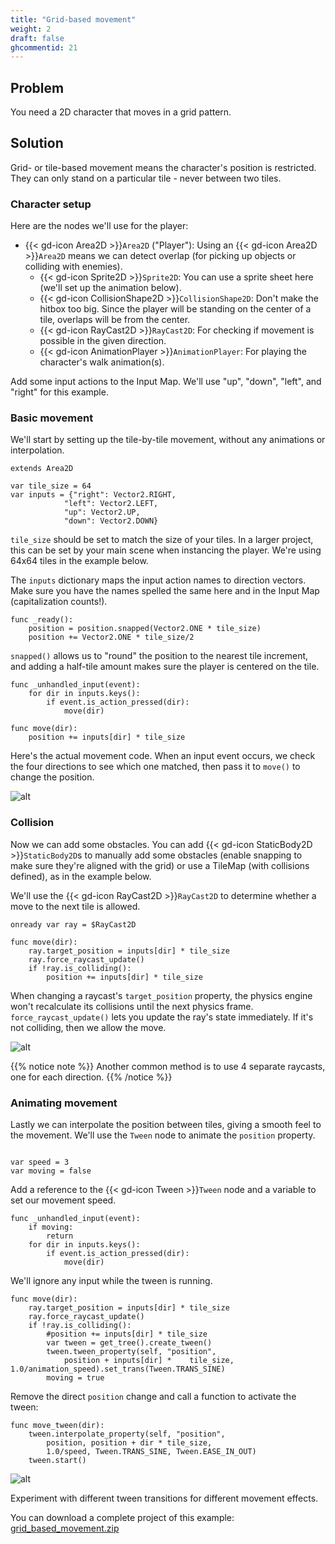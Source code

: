 ```yaml
---
title: "Grid-based movement"
weight: 2
draft: false
ghcommentid: 21
---
```


## Problem

You need a 2D character that moves in a grid pattern.

## Solution

Grid- or tile-based movement means the character's position is restricted. They can only stand on a particular tile - never between two tiles.

### Character setup

Here are the nodes we'll use for the player:

- {{< gd-icon Area2D >}}`Area2D` ("Player"): Using an {{< gd-icon Area2D >}}`Area2D` means we can detect overlap (for picking up objects or colliding with enemies).
  - {{< gd-icon Sprite2D >}}`Sprite2D`: You can use a sprite sheet here (we'll set up the animation below).
  - {{< gd-icon CollisionShape2D >}}`CollisionShape2D`: Don't make the hitbox too big. Since the player will be standing on the center of a tile, overlaps will be from the center.
  - {{< gd-icon RayCast2D >}}`RayCast2D`: For checking if movement is possible in the given direction.
  - {{< gd-icon AnimationPlayer >}}`AnimationPlayer`: For playing the character's walk animation(s).

Add some input actions to the Input Map. We'll use "up", "down", "left", and "right" for this example.

### Basic movement

We'll start by setting up the tile-by-tile movement, without any animations
or interpolation.

```gdscript
extends Area2D

var tile_size = 64
var inputs = {"right": Vector2.RIGHT,
            "left": Vector2.LEFT,
            "up": Vector2.UP,
            "down": Vector2.DOWN}
```

`tile_size` should be set to match the size of your tiles. In a larger project, this can be set by your main scene when instancing the player. We're using 64x64 tiles in the example below.

The `inputs` dictionary maps the input action names to direction vectors. Make sure you have the names spelled the same here and in the Input Map (capitalization counts!).

```gdscript
func _ready():
    position = position.snapped(Vector2.ONE * tile_size)
    position += Vector2.ONE * tile_size/2
```

`snapped()` allows us to "round" the position to the nearest tile increment, and adding a half-tile amount makes sure the player is centered on the tile.

```gdscript
func _unhandled_input(event):
    for dir in inputs.keys():
        if event.is_action_pressed(dir):
            move(dir)

func move(dir):
    position += inputs[dir] * tile_size
```

Here's the actual movement code. When an input event occurs, we check the four directions to see which one matched, then pass it to `move()` to change the position.

![alt](/godot_recipes/4.x/img/grid_example1.gif)

### Collision

Now we can add some obstacles. You can add {{< gd-icon StaticBody2D >}}`StaticBody2D`s to manually add some obstacles (enable snapping to make sure they're aligned with the grid) or use a TileMap (with collisions defined), as in the example below.

We'll use the {{< gd-icon RayCast2D >}}`RayCast2D` to determine whether a move to the next tile is allowed.

```gdscript
onready var ray = $RayCast2D

func move(dir):
    ray.target_position = inputs[dir] * tile_size
    ray.force_raycast_update()
    if !ray.is_colliding():
        position += inputs[dir] * tile_size
```

When changing a raycast's `target_position` property, the physics engine won't recalculate its collisions until the next physics frame. `force_raycast_update()` lets you update the ray's state immediately. If it's not colliding, then we allow the move.

![alt](/godot_recipes/4.x/img/grid_example2.gif)

{{% notice note %}}
Another common method is to use 4 separate raycasts, one for each direction.
{{% /notice %}}

### Animating movement

Lastly we can interpolate the position between tiles, giving a smooth feel to the movement. We'll use the `Tween` node to animate the `position` property.

```gdscript

var speed = 3
var moving = false
```

Add a reference to the {{< gd-icon Tween >}}`Tween` node and a variable to set our movement speed.

```gdscript
func _unhandled_input(event):
    if moving:
        return
    for dir in inputs.keys():
        if event.is_action_pressed(dir):
            move(dir)
```

We'll ignore any input while the tween is running.

```gdscript
func move(dir):
    ray.target_position = inputs[dir] * tile_size
    ray.force_raycast_update()
    if !ray.is_colliding():
        #position += inputs[dir] * tile_size
        var tween = get_tree().create_tween()
        tween.tween_property(self, "position",
            position + inputs[dir] *    tile_size, 1.0/animation_speed).set_trans(Tween.TRANS_SINE)
        moving = true
```

Remove the direct `position` change and call a function to activate the tween:

```gdscript
func move_tween(dir):
    tween.interpolate_property(self, "position",
        position, position + dir * tile_size,
        1.0/speed, Tween.TRANS_SINE, Tween.EASE_IN_OUT)
    tween.start()
```

![alt](/godot_recipes/4.x/img/grid_example3.gif)

Experiment with different tween transitions for different movement effects.

You can download a complete project of this example: [grid_based_movement.zip](/godot_recipes/4.x/files/grid_based_movement_4.zip)

<!-- ## Related Recipes

- [Input Actions](/godot_recipes/3.x/input/input_actions/)
- [Interpolation](/godot_recipes/3.x/math/interpolation/) -->